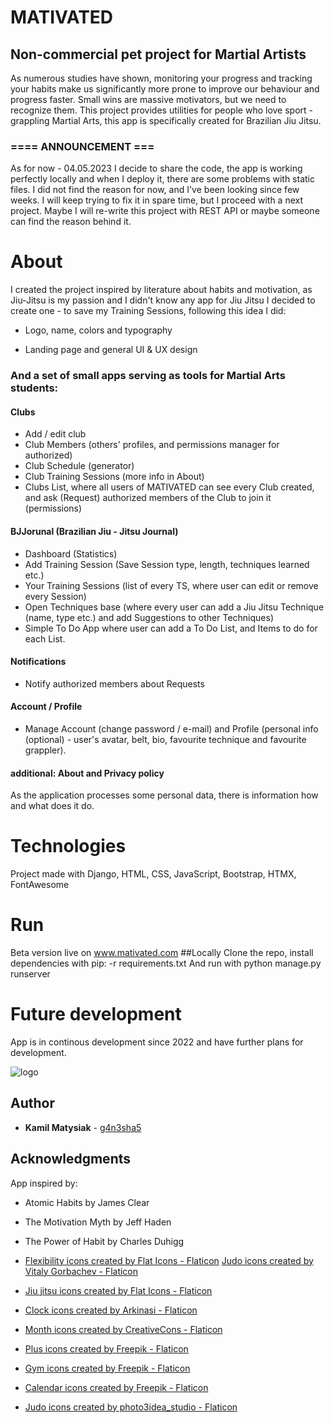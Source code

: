 # MATIVATED
## Non-commercial pet project for Martial Artists
As numerous studies have shown, monitoring your progress and tracking your habits make us significantly more prone to improve our behaviour and progress faster. Small wins are massive motivators, but we need to recognize them. This project provides utilities for people who love sport - grappling Martial Arts, this app is specifically created for Brazilian Jiu Jitsu.

### ==== ANNOUNCEMENT ===
As for now - 04.05.2023 I decide to share the code, the app is  working perfectly locally and when I deploy it, there are some problems with static files. 
I did not find the reason for now, and I've been looking since few weeks. I will keep trying to fix it in spare time, but I proceed with a next project. Maybe I will re-write this project with REST API or maybe someone can find the reason behind it.


# About
I created the project inspired by literature about habits and motivation, as Jiu-Jitsu is my passion and I didn't know any app for Jiu Jitsu I decided to create one - to save my Training Sessions, following this idea I did:

- Logo, name, colors and typography

- Landing page and general UI & UX design 

### And a set of small apps serving as tools for Martial Arts students:
#### Clubs
- Add / edit club
- Club Members (others' profiles, and permissions manager for authorized)
- Club Schedule (generator)
- Club Training Sessions (more info in About)
- Clubs List, where all users of MATIVATED can see every Club created, and ask (Request) authorized members of the Club to join it (permissions)

#### BJJorunal (Brazilian Jiu - Jitsu Journal)
- Dashboard (Statistics)
- Add Training Session (Save Session type, length, techniques learned etc.)
- Your Training Sessions (list of every TS, where user can edit or remove every Session)
- Open Techniques base (where every user can add a Jiu Jitsu Technique (name, type etc.) and add Suggestions to other Techniques)
- Simple To Do App where user can add a To Do List, and Items to do for each List.

#### Notifications
- Notify authorized members about Requests 

#### Account / Profile
- Manage Account (change password / e-mail) and Profile (personal info (optional) - user's avatar, belt, bio, favourite technique and favourite grappler).

#### additional: About and Privacy policy
As the application processes some personal data, there is information how and what does it do.

# Technologies
Project made with Django, HTML, CSS, JavaScript, Bootstrap, HTMX, FontAwesome

# Run
Beta version live on www.mativated.com
##Locally
Clone the repo, install dependencies with 
  pip: -r requirements.txt
And run with 
  python manage.py runserver


# Future development
App is in continous development since 2022 and have further plans for development.

![logo](https://user-images.githubusercontent.com/116462435/227205699-fc9fae9f-02a4-4240-b9c3-9eccc002573f.png)


## Author

* **Kamil Matysiak** - [g4n3sha5](https://github.com/g4n3sha5)




## Acknowledgments
App inspired by:
* Atomic Habits by James Clear
* The Motivation Myth by Jeff Haden
* The Power of Habit by Charles Duhigg


* <a href="https://www.flaticon.com/free-icons/flexibility" title="flexibility icons">Flexibility icons created by Flat Icons - Flaticon</a>
<a href="https://www.flaticon.com/free-icons/judo" title="judo icons">Judo icons created by Vitaly Gorbachev - Flaticon</a>
* <a href="https://www.flaticon.com/free-icons/jiu-jitsu" title="jiu jitsu icons">Jiu jitsu icons created by Flat Icons - Flaticon</a>
* <a href="https://www.flaticon.com/free-icons/clock" title="clock icons">Clock icons created by Arkinasi - Flaticon</a>
* <a href="https://www.flaticon.com/free-icons/month" title="month icons">Month icons created by CreativeCons - Flaticon</a>
* <a href="https://www.flaticon.com/free-icons/plus" title="plus icons">Plus icons created by Freepik - Flaticon</a>
* <a href="https://www.flaticon.com/free-icons/gym" title="gym icons">Gym icons created by Freepik - Flaticon</a>
* <a href="https://www.flaticon.com/free-icons/calendar" title="calendar icons">Calendar icons created by Freepik - Flaticon</a>
* <a href="https://www.flaticon.com/free-icons/judo" title="judo icons">Judo icons created by photo3idea_studio - Flaticon</a>
